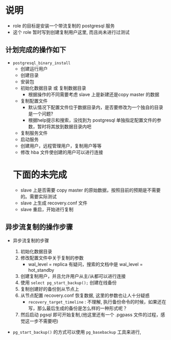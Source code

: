 # 说明
* role 的目标是安装一个带流复制的 postgresql 服务
* 这个 role 暂时写到创建复制用户这里, 而且尚未进行过测试


## 计划完成的操作如下
* `postgresql_binary_install`
    * 创建运行用户
    * 创建目录
    * 安装包
    * 初始化数据目录 或 复制数据目录
        * 根据操作的不同需要考虑 slave 上是新建还是copy master 的数据
    * 复制配置文件
        * 默认情况下配置文件位于数据目录内，是否要修改为一个独自的目录是一个问题?
        * 根据help提示和搜索，没找到为 postgresql 单独指定配置文件的参数，暂时将其放到数据目录内吧
    * 复制服务文件
    * 启动服务
    * 创建用户，远程管理用户，复制用户等等
    * 修改 hba 文件使创建的用户可以进行连接
    # 下面的未完成
    * slave 上是否需要 copy master 的原始数据，按照目前的预期是不需要的。需要实际测试
    * slave 上生成 recovery.conf 文件
    * slave 重启，开始进行复制

## 异步流复制的操作步骤
* 异步流复制的步骤
    1. 初始化数据目录
    2. 修改配置文件中关于复制的参数
        * wal_level = replica 有疑问，搜索的文档中是 wal_level = hot_standby
    3. 创建复制用户，并且允许用户从主/从都可以进行连接
    4. 使用 `select pg_start_backup();` 创建在线备份 
    5. 复制创建好的备份到从节点上
    6. 从节点配置 recovery.conf 恢复数据, 这里的参数也让人十分疑惑
        * `recovery_target_timeline` : 不理解, 执行备份命令的时候，如果还在写，那么最后生成的备份是怎么样的一种形式呢？
    9. 然后启动 pgsql 即可开始复制,(他这里还有一个 .pgpass 文件的过程，感觉这一步不需要吧)


* `pg_start_backup()` 的方式可以使用 `pg_basebackup` 工具来进行,
